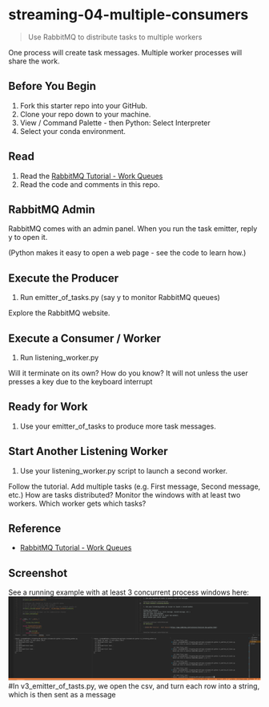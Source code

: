 # streaming-04-multiple-consumers

> Use RabbitMQ to distribute tasks to multiple workers

One process will create task messages. Multiple worker processes will share the work. 


## Before You Begin

1. Fork this starter repo into your GitHub.
1. Clone your repo down to your machine.
1. View / Command Palette - then Python: Select Interpreter
1. Select your conda environment. 

## Read

1. Read the [RabbitMQ Tutorial - Work Queues](https://www.rabbitmq.com/tutorials/tutorial-two-python.html)
1. Read the code and comments in this repo.

## RabbitMQ Admin 

RabbitMQ comes with an admin panel. When you run the task emitter, reply y to open it. 

(Python makes it easy to open a web page - see the code to learn how.)

## Execute the Producer

1. Run emitter_of_tasks.py (say y to monitor RabbitMQ queues)

Explore the RabbitMQ website.

## Execute a Consumer / Worker

1. Run listening_worker.py

Will it terminate on its own? How do you know? 
It will not unless the user presses a key due to the keyboard interrupt
## Ready for Work

1. Use your emitter_of_tasks to produce more task messages.

## Start Another Listening Worker 

1. Use your listening_worker.py script to launch a second worker. 

Follow the tutorial. 
Add multiple tasks (e.g. First message, Second message, etc.)
How are tasks distributed? 
Monitor the windows with at least two workers. 
Which worker gets which tasks?


## Reference

- [RabbitMQ Tutorial - Work Queues](https://www.rabbitmq.com/tutorials/tutorial-two-python.html)


## Screenshot

See a running example with at least 3 concurrent process windows here:
![Fedora Linux Arm64](screenshot.png)
#In v3_emitter_of_tasts.py, we open the csv, and turn each row into a string, which is then sent as a message